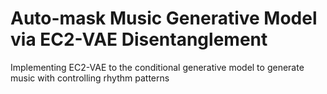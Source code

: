 # Auto-mask Music Generative Model via EC2-VAE Disentanglement
 Implementing EC2-VAE to the conditional generative model to generate music with controlling rhythm  patterns
